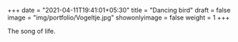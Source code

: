 +++
date = "2021-04-11T19:41:01+05:30"
title = "Dancing bird"
draft = false
image = "img/portfolio/Vogeltje.jpg"
showonlyimage = false
weight = 1
+++

The song of life.